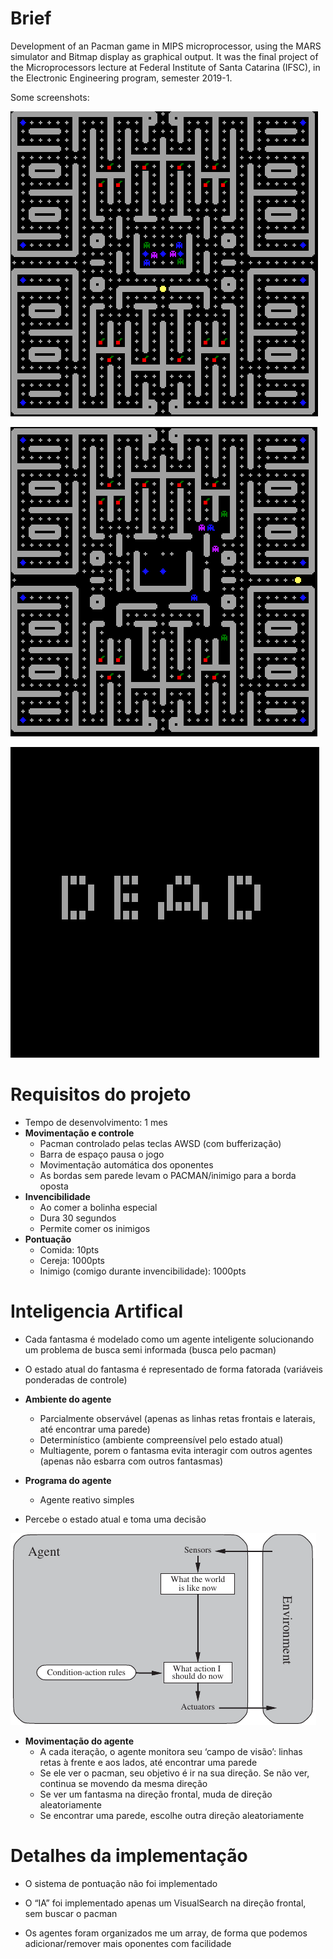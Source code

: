 # Brief

Development of an Pacman game in MIPS microprocessor, using the MARS simulator and Bitmap display as graphical output.
It was the final project of the Microprocessors lecture at Federal Institute of Santa Catarina (IFSC), in the Electronic Engineering program, semester 2019-1.

Some screenshots:

![1562629341043](Images/1562629341043.png)

![1562629557227](Images/1562629557227.png)

![1562629475290](Images/1562629475290.png)

# Requisitos do projeto

* Tempo de desenvolvimento: 1 mes
* **Movimentação e controle**
  * Pacman controlado pelas teclas AWSD (com bufferização)
  * Barra de espaço pausa o jogo
  * Movimentação automática dos oponentes
  * As bordas sem parede levam o PACMAN/inimigo para a borda oposta
* **Invencibilidade**
  * Ao comer a bolinha especial
  * Dura 30 segundos
  * Permite comer os inimigos
* **Pontuação**
  * Comida: 10pts
  * Cereja: 1000pts
  * Inimigo (comigo durante invencibilidade): 1000pts

# Inteligencia Artifical

* Cada fantasma é modelado como um agente inteligente solucionando um problema de busca semi informada (busca pelo pacman)
* O estado atual do fantasma é representado de forma fatorada (variáveis ponderadas de controle)
* **Ambiente do agente**
  
  * Parcialmente observável (apenas as linhas retas frontais e laterais, até encontrar uma parede)
  * Determinístico (ambiente compreensível pelo estado atual)
  * Multiagente, porem o fantasma evita interagir com outros agentes (apenas não esbarra com outros fantasmas)  
* **Programa do agente**
  
  * Agente reativo simples
* Percebe o estado atual e toma uma decisão
  
![1560557635419](Images/1560557635419.png)
  
* **Movimentação do agente**
  * A cada iteração, o agente monitora seu ‘campo de visão’: linhas retas à frente e aos lados, até encontrar uma parede
  * Se ele ver o pacman, seu objetivo é ir na sua direção. Se não ver, continua se movendo da mesma direção
  * Se ver um fantasma na direção frontal, muda de direção aleatoriamente
  * Se encontrar uma parede, escolhe outra direção aleatoriamente

# Detalhes da implementação

* O sistema de pontuação não foi implementado

* O “IA” foi implementado apenas um VisualSearch na direção frontal, sem buscar o pacman

* Os agentes foram organizados me um array, de forma que podemos adicionar/remover mais oponentes com facilidade

  